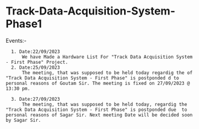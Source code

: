 # Track-Data-Acquisition-System-Phase1

Events:-  

      1. Date:22/09/2023 
          We have Made a Hardware List For "Track Data Acquisition System - First Phase" Project.
      2. Date:25/09/2023
          The meeting, that was supposed to be held today regardig the of "Track Data Acquisition System - First Phase" is postponded d to personal reasons of Goutam Sir. The meeting is fixed on 27/09/2023 @ 13:30 pm.
          
      3. Date:27/09/2023
          The meeting, that was supposed to be held today, regardig the "Track Data Acquisition System - First Phase" is postponded due  to personal reasons of Sagar Sir. Next meeting Date will be decided soon by Sagar Sir.

